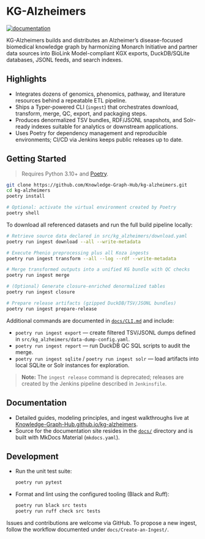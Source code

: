 # KG-Alzheimers
[![documentation](https://img.shields.io/badge/-Documentation-purple?logo=read-the-docs&logoColor=white&style=for-the-badge)](https://Knowledge-Graph-Hub.github.io/kg-alzheimers/)

KG-Alzheimers builds and distributes an Alzheimer’s disease-focused biomedical
knowledge graph by harmonizing Monarch Initiative and partner data sources into
BioLink Model-compliant KGX exports, DuckDB/SQLite databases, JSONL feeds, and
search indexes.

## Highlights

- Integrates dozens of genomics, phenomics, pathway, and literature resources
  behind a repeatable ETL pipeline.
- Ships a Typer-powered CLI (`ingest`) that orchestrates download, transform,
  merge, QC, export, and packaging steps.
- Produces denormalized TSV bundles, RDF/JSONL snapshots, and Solr-ready
  indexes suitable for analytics or downstream applications.
- Uses Poetry for dependency management and reproducible environments; CI/CD via
  Jenkins keeps public releases up to date.

## Getting Started

> Requires Python 3.10+ and [Poetry](https://python-poetry.org/).

```bash
git clone https://github.com/Knowledge-Graph-Hub/kg-alzheimers.git
cd kg-alzheimers
poetry install

# Optional: activate the virtual environment created by Poetry
poetry shell
```

To download all referenced datasets and run the full build pipeline locally:

```bash
# Retrieve source data declared in src/kg_alzheimers/download.yaml
poetry run ingest download --all --write-metadata

# Execute Phenio preprocessing plus all Koza ingests
poetry run ingest transform --all --log --rdf --write-metadata

# Merge transformed outputs into a unified KG bundle with QC checks
poetry run ingest merge

# (Optional) Generate closure-enriched denormalized tables
poetry run ingest closure

# Prepare release artifacts (gzipped DuckDB/TSV/JSONL bundles)
poetry run ingest prepare-release
```

Additional commands are documented in [`docs/CLI.md`](docs/CLI.md) and include:

- `poetry run ingest export` &mdash; create filtered TSV/JSONL dumps defined in
  `src/kg_alzheimers/data-dump-config.yaml`.
- `poetry run ingest report` &mdash; run DuckDB QC SQL scripts to audit the merge.
- `poetry run ingest sqlite` / `poetry run ingest solr` &mdash; load artifacts into
  local SQLite or Solr instances for exploration.

> **Note:** The `ingest release` command is deprecated; releases are created by
> the Jenkins pipeline described in `Jenkinsfile`.

## Documentation

- Detailed guides, modeling principles, and ingest walkthroughs live at
  [Knowledge-Graph-Hub.github.io/kg-alzheimers](https://Knowledge-Graph-Hub.github.io/kg-alzheimers/).
- Source for the documentation site resides in the [`docs/`](docs) directory
  and is built with MkDocs Material (`mkdocs.yaml`).

## Development

- Run the unit test suite:

  ```bash
  poetry run pytest
  ```

- Format and lint using the configured tooling (Black and Ruff):

  ```bash
  poetry run black src tests
  poetry run ruff check src tests
  ```

Issues and contributions are welcome via GitHub. To propose a new ingest, follow
the workflow documented under `docs/Create-an-Ingest/`.
